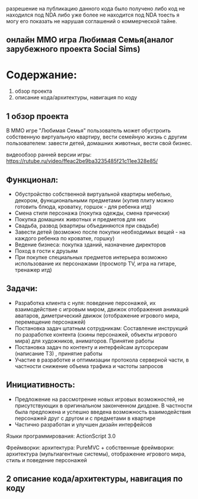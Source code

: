 разрешение на публикацию данного кода было получено либо код не находился под NDA либо уже более не находится под NDA тоесть я могу его показать не нарушая соглашений о коммерческой тайне.

## онлайн ММО игра Любимая Семья(аналог зарубежного проекта Social Sims)

# Содержание:
1. обзор проекта
2. описание кода/архитектуры, навигация по коду

## 1 обзор проекта

В MMO игре "Любимая Семья" пользователь может обустроить собственную виртуальную квартиру, вести семейную жизнь с другим пользователем: завести детей, домашних животных, вести свой бизнес.

видеообзор ранней версии игры:  
https://rutube.ru/video/ffeac2be9ba3235485f21c11ee328e85/


## Функционал:

- Обустройство собственной виртуальной квартиры мебелью, декором, функциональными предметами (купив плиту можно готовить блюда, кроватку, горшок - для ребенка итд)
- Смена стиля персонажа (покупка одежды, смена прически)
- Покупка домашних животных и предметов для них
- Свадьба, развод (квартиры объединяются при свадьбе)
- Завести детей (возможно после покупки необходимых вещей - на каждого ребенка по кроватке, горшку)
- Ведение бизнеса: покупка зданий, назначение директоров
- Поход в гости к друзьям
- При покупке специальных предметов интерьера возможно использование их персонажами (просмотр TV, игра на гитаре, тренажер итд)

## Задачи:

- Разработка клиента с нуля: поведение персонажей, их взаимодействие с игровым миром, движок отображения анимаций аватаров, диметрический движок (отображение игрового мира, перемещение персонажей)
- Постановка задач штатным сотрудникам: Составление инструкций по разработке контента (скины персонажей, объекты игрового мира) для художников, аниматоров. Принятие работы
- Постановка задач по контенту и интерфейсам аутсорсерам (написание ТЗ) , принятие работы
- Участие в разработке и оптимизации протокола серверной части, в частности снижение объема трафика и частоты запросов

## Инициативность:

- Предложение на рассмотрение новых игровых возможностей, не присутствующих в оригинальном законченном диздоке. В частности была предложена и успешно введена возможность взаимодействия персонажей друг с другом и с предметами в квартире
- Частично разработан и улучшен дизайн интерфейсов

Языки программирования: ActionScript 3.0

Фреймворки: архитектура: PureMVC + собственные фреймворки: архитектура (мультиагентные системы), отображение игрового мира, стиль и поведение персонажей


## 2 описание кода/архитектуры, навигация по коду